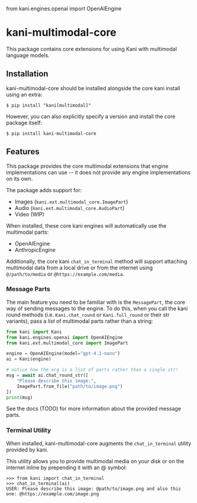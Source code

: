 from kani.engines.openai import OpenAIEngine

# kani-multimodal-core

This package contains core extensions for using Kani with multimodal language models.

## Installation

kani-multimodal-core should be installed alongside the core kani install using an extra:

```shell
$ pip install "kani[multimodal]"
```

However, you can also explicitly specify a version and install the core package itself:

```shell
$ pip install kani-multimodal-core
```

## Features

This package provides the core multimodal extensions that engine implementations can use -- it does not provide any
engine implementations on its own.

The package adds support for:

- Images (`kani.ext.multimodal_core.ImagePart`)
- Audio (`kani.ext.multimodal_core.AudioPart`)
- Video (WIP)

When installed, these core kani engines will automatically use the multimodal parts:

- OpenAIEngine
- AnthropicEngine

Additionally, the core kani `chat_in_terminal` method will support attaching multimodal data from a local drive or
from the internet using `@/path/to/media` or `@https://example.com/media`.

### Message Parts

The main feature you need to be familiar with is the `MessagePart`, the core way of sending messages to the engine.
To do this, when you call the kani round methods (i.e. `Kani.chat_round` or `Kani.full_round` or their str variants),
pass a *list* of multimodal parts rather than a string:

```python
from kani import Kani
from kani.engines.openai import OpenAIEngine
from kani.ext.multimodal_core import ImagePart

engine = OpenAIEngine(model="gpt-4.1-nano")
ai = Kani(engine)

# notice how the arg is a list of parts rather than a single str!
msg = await ai.chat_round_str([
    "Please describe this image:",
    ImagePart.from_file("path/to/image.png")
])
print(msg)
```

See the docs (TODO) for more information about the provided message parts.

### Terminal Utility

When installed, kani-multimodal-core augments the `chat_in_terminal` utility provided by kani.

This utility allows you to provide multimodal media on your disk or on the internet inline by prepending it with an
@ symbol:

```pycon
>>> from kani import chat_in_terminal
>>> chat_in_terminal(ai)
USER: Please describe this image: @path/to/image.png and also this one: @https://example.com/image.png
```
